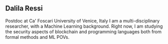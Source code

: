 ## Dalila Ressi 

Postdoc at Ca' Foscari University of Venice, Italy
I am a multi-disciplinary researcher, with a Machine Learning background.
Right now, I am studying the security aspects of blockchain and programming languages both from formal methods and ML POVs.

<!--
**DalilaRessi91/DalilaRessi91** is a ✨ _special_ ✨ repository because its `README.md` (this file) appears on your GitHub profile.

Here are some ideas to get you started:

- 🔭 I’m currently working on ...
- 🌱 I’m currently learning ...
- 👯 I’m looking to collaborate on ...
- 🤔 I’m looking for help with ...
- 💬 Ask me about ...
- 📫 How to reach me: ...
- 😄 Pronouns: ...
- ⚡ Fun fact: ...
-->
